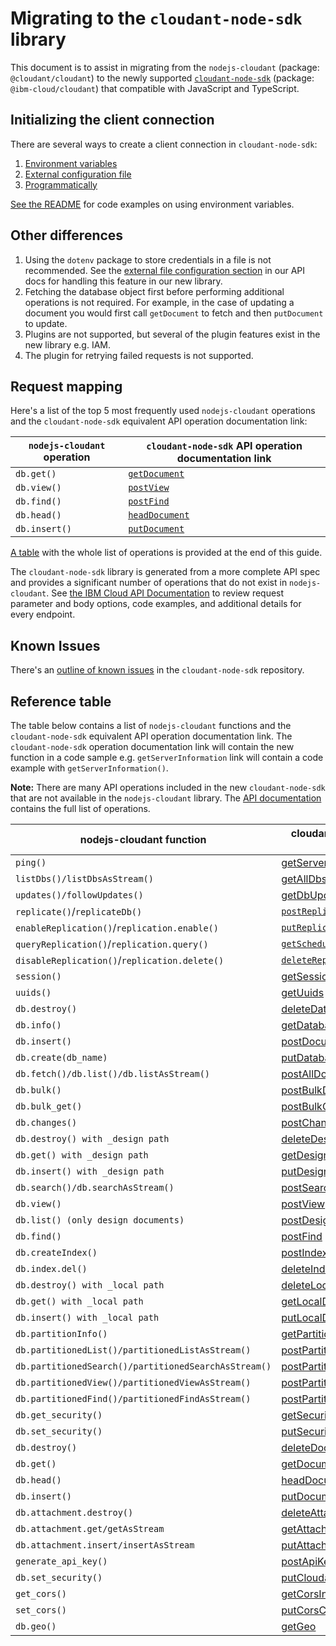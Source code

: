 # Migrating to the `cloudant-node-sdk` library
This document is to assist in migrating from the `nodejs-cloudant` (package: `@cloudant/cloudant`) to the newly supported [`cloudant-node-sdk`](https://github.com/IBM/cloudant-node-sdk) (package: `@ibm-cloud/cloudant`) that compatible with JavaScript and TypeScript.

## Initializing the client connection
There are several ways to create a client connection in `cloudant-node-sdk`:
1. [Environment variables](https://github.com/IBM/cloudant-node-sdk#authentication-with-environment-variables)
2. [External configuration file](https://github.com/IBM/cloudant-node-sdk#authentication-with-external-configuration)
3. [Programmatically](https://github.com/IBM/cloudant-node-sdk#programmatic-authentication)

[See the README](https://github.com/IBM/cloudant-node-sdk#code-examples) for code examples on using environment variables.

## Other differences
1. Using the `dotenv` package to store credentials in a file is not recommended. See the [external file configuration section](https://github.com/IBM/cloudant-node-sdk#authentication-with-external-configuration) in our API docs for handling this feature in our new library.
1. Fetching the database object first before performing additional operations is not required. For example, in the case of updating a document you would first call `getDocument` to fetch and then `putDocument` to update.
1. Plugins are not supported, but several of the plugin features exist in the new library e.g. IAM.
1. The plugin for retrying failed requests is not supported.

## Request mapping
Here's a list of the top 5 most frequently used `nodejs-cloudant` operations and the `cloudant-node-sdk` equivalent API operation documentation link:

| `nodejs-cloudant` operation | `cloudant-node-sdk` API operation documentation link |
|-----------------------------|---------------------------------|
|`db.get()`                   |[`getDocument`](https://cloud.ibm.com/apidocs/cloudant?code=node#getdocument)|
|`db.view()`                  |[`postView`](https://cloud.ibm.com/apidocs/cloudant?code=node#postview)|
|`db.find()`                  |[`postFind`](https://cloud.ibm.com/apidocs/cloudant?code=node#postfind)|
|`db.head()`                  |[`headDocument`](https://cloud.ibm.com/apidocs/cloudant?code=node#headdocument)|
|`db.insert()`                |[`putDocument`](https://cloud.ibm.com/apidocs/cloudant?code=node#putdocument)|

[A table](#reference-table) with the whole list of operations is provided at the end of this guide.

The `cloudant-node-sdk` library is generated from a more complete API spec and provides a significant number of operations that do not exist in `nodejs-cloudant`. See [the IBM Cloud API Documentation](https://cloud.ibm.com/apidocs/cloudant) to review request parameter and body options, code examples, and additional details for every endpoint.

## Known Issues
There's an [outline of known issues](https://github.com/IBM/cloudant-node-sdk/blob/master/KNOWN_ISSUES.md) in the `cloudant-node-sdk` repository.

## Reference table
The table below contains a list of `nodejs-cloudant` functions and the `cloudant-node-sdk` equivalent API operation documentation link.  The `cloudant-node-sdk` operation documentation link will contain the new function in a code sample e.g. `getServerInformation` link will contain a code example with `getServerInformation()`.

**Note:** There are many API operations included in the new `cloudant-node-sdk` that are not available in the `nodejs-cloudant` library. The [API documentation](https://cloud.ibm.com/apidocs/cloudant?code=node) contains the full list of operations.

|nodejs-cloudant function | cloudant-node-sdk function reference |
|-------------------------|--------------------------------------|
|`ping()`|[getServerInformation ](https://cloud.ibm.com/apidocs/cloudant?code=node#getserverinformation)|
|`listDbs()/listDbsAsStream()`|[getAllDbs](https://cloud.ibm.com/apidocs/cloudant?code=node#getalldbs)|
|`updates()/followUpdates()`|[getDbUpdates](https://cloud.ibm.com/apidocs/cloudant?code=node#getdbupdates)|
|`replicate()`/`replicateDb()`|[`postReplicate`](https://cloud.ibm.com/apidocs/cloudant?code=node#postreplicate)|
|`enableReplication()`/`replication.enable()`|[`putReplicationDocument`](https://cloud.ibm.com/apidocs/cloudant?code=node#putreplicationdocument)|
|`queryReplication()`/`replication.query()`|[`getSchedulerDocument`](https://cloud.ibm.com/apidocs/cloudant?code=node#getschedulerdocument)|
|`disableReplication()`/`replication.delete()`|[`deleteReplicationDocument`](https://cloud.ibm.com/apidocs/cloudant?code=node#deletereplicationdocument)|
|`session()`|[getSessionInformation](https://cloud.ibm.com/apidocs/cloudant?code=node#getsessioninformation)|
|`uuids()`|[getUuids](https://cloud.ibm.com/apidocs/cloudant?code=node#getuuids)|
|`db.destroy()`|[deleteDatabase](https://cloud.ibm.com/apidocs/cloudant?code=node#deletedatabase)|
|`db.info()`|[getDatabaseInformation](https://cloud.ibm.com/apidocs/cloudant?code=node#getdatabaseinformation)|
|`db.insert()`|[postDocument](https://cloud.ibm.com/apidocs/cloudant?code=node#postdocument)|
|`db.create(db_name)`|[putDatabase](https://cloud.ibm.com/apidocs/cloudant?code=node#putdatabase)|
|`db.fetch()/db.list()/db.listAsStream()`|[postAllDocs](https://cloud.ibm.com/apidocs/cloudant?code=node#postalldocs)|
|`db.bulk()`|[postBulkDocs](https://cloud.ibm.com/apidocs/cloudant?code=node#postbulkdocs)|
|`db.bulk_get()`|[postBulkGet](https://cloud.ibm.com/apidocs/cloudant?code=node#postbulkget)|
|`db.changes()`|[postChanges](https://cloud.ibm.com/apidocs/cloudant?code=node#postchanges)|
|`db.destroy() with _design path`|[deleteDesignDocument](https://cloud.ibm.com/apidocs/cloudant?code=node#deletedesigndocument)|
|`db.get() with _design path`|[getDesignDocument](https://cloud.ibm.com/apidocs/cloudant?code=node#getdesigndocument)|
|`db.insert() with _design path`|[putDesignDocument](https://cloud.ibm.com/apidocs/cloudant?code=node#putdesigndocument)|
|`db.search()/db.searchAsStream()`|[postSearch](https://cloud.ibm.com/apidocs/cloudant?code=node#postsearch)|
|`db.view()`|[postView](https://cloud.ibm.com/apidocs/cloudant?code=node#postview)|
|`db.list() (only design documents)`|[postDesignDocs](https://cloud.ibm.com/apidocs/cloudant?code=node#postdesigndocs)|
|`db.find()`|[postFind](https://cloud.ibm.com/apidocs/cloudant?code=node#postfind)|
|`db.createIndex()`|[postIndex](https://cloud.ibm.com/apidocs/cloudant?code=node#postindex)|
|`db.index.del()`|[deleteIndex](https://cloud.ibm.com/apidocs/cloudant?code=node#deleteindex)|
|`db.destroy() with _local path`|[deleteLocalDocument](https://cloud.ibm.com/apidocs/cloudant?code=node#deletelocaldocument)|
|`db.get() with _local path`|[getLocalDocument](https://cloud.ibm.com/apidocs/cloudant?code=node#getlocaldocument)|
|`db.insert() with _local path`|[putLocalDocument](https://cloud.ibm.com/apidocs/cloudant?code=node#putlocaldocument)|
|`db.partitionInfo()`|[getPartitionInformation](https://cloud.ibm.com/apidocs/cloudant?code=node#getpartitioninformation)|
|`db.partitionedList()/partitionedListAsStream()`|[postPartitionAllDocs](https://cloud.ibm.com/apidocs/cloudant?code=node#postpartitionalldocs)|
|`db.partitionedSearch()/partitionedSearchAsStream()`|[postPartitionSearch](https://cloud.ibm.com/apidocs/cloudant?code=node#postpartitionsearch)|
|`db.partitionedView()/partitionedViewAsStream()`|[postPartitionView](https://cloud.ibm.com/apidocs/cloudant?code=node#postpartitionview)|
|`db.partitionedFind()/partitionedFindAsStream()`|[postPartitionFind](https://cloud.ibm.com/apidocs/cloudant?code=node#postpartitionfind)|
|`db.get_security()`|[getSecurity](https://cloud.ibm.com/apidocs/cloudant?code=node#getsecurity)|
|`db.set_security()`|[putSecurity](https://cloud.ibm.com/apidocs/cloudant?code=node#putsecurity)|
|`db.destroy()`|[deleteDocument](https://cloud.ibm.com/apidocs/cloudant?code=node#deletedocument)|
|`db.get()`|[getDocument](https://cloud.ibm.com/apidocs/cloudant?code=node#getdocument)|
|`db.head()`|[headDocument](https://cloud.ibm.com/apidocs/cloudant?code=node#headdocument)|
|`db.insert()`|[putDocument](https://cloud.ibm.com/apidocs/cloudant?code=node#putdocument)|
|`db.attachment.destroy()`|[deleteAttachment](https://cloud.ibm.com/apidocs/cloudant?code=node#deleteattachment)|
|`db.attachment.get/getAsStream`|[getAttachment](https://cloud.ibm.com/apidocs/cloudant?code=node#getattachment)|
|`db.attachment.insert/insertAsStream`|[putAttachment](https://cloud.ibm.com/apidocs/cloudant?code=node#putattachment)|
|`generate_api_key()`|[postApiKeys](https://cloud.ibm.com/apidocs/cloudant?code=node#postapikeys)|
|`db.set_security()`|[putCloudantSecurityConfiguration](https://cloud.ibm.com/apidocs/cloudant?code=node#putcloudantsecurity)|
|`get_cors()`|[getCorsInformation](https://cloud.ibm.com/apidocs/cloudant?code=node#getcorsinformation)|
|`set_cors()`|[putCorsConfiguration](https://cloud.ibm.com/apidocs/cloudant?code=node#putcorsconfiguration)|
|`db.geo()`|[getGeo](https://cloud.ibm.com/apidocs/cloudant?code=node#getgeo)|
